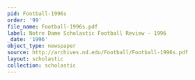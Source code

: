 ```yaml
---
pid: Football-1996s
order: '99'
file_name: Football-1996s.pdf
label: Notre Dame Scholastic Football Review - 1996
_date: '1996'
object_type: newspaper
source: http://archives.nd.edu/Football/Football-1996s.pdf
layout: scholastic
collection: scholastic
---
```

